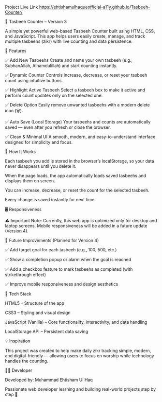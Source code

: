 
Project Live Link
https://ehtishamulhaqueofficial-a11y.github.io/Tasbeeh-Counter/

🕋 Tasbeeh Counter – Version 3

A simple yet powerful web-based Tasbeeh Counter built using HTML, CSS, and JavaScript.
This app helps users easily create, manage, and track multiple tasbeehs (zikr) with live counting and data persistence.

🌟 Features

✅ Add New Tasbeehs
Create and name your own tasbeeh (e.g., SubhanAllah, Alhamdulillah) and start counting instantly.

✅ Dynamic Counter Controls
Increase, decrease, or reset your tasbeeh count using intuitive buttons.

✅ Highlight Active Tasbeeh
Select a tasbeeh box to make it active and perform count updates only on the selected one.

✅ Delete Option
Easily remove unwanted tasbeehs with a modern delete icon (🗑️).

✅ Auto Save (Local Storage)
Your tasbeehs and counts are automatically saved — even after you refresh or close the browser.

✅ Clean & Minimal UI
A smooth, modern, and easy-to-understand interface designed for simplicity and focus.

🧠 How It Works

Each tasbeeh you add is stored in the browser’s localStorage, so your data never disappears until you delete it.

When the page loads, the app automatically loads saved tasbeehs and displays them on screen.

You can increase, decrease, or reset the count for the selected tasbeeh.

Every change is saved instantly for next time.

🖥️ Responsiveness

⚠️ Important Note:
Currently, this web app is optimized only for desktop and laptop screens.
Mobile responsiveness will be added in a future update (Version 4).

🚀 Future Improvements (Planned for Version 4)

✅ Add target goal for each tasbeeh (e.g., 100, 500, etc.)

✅ Show a completion popup or alarm when the goal is reached

✅ Add a checkbox feature to mark tasbeehs as completed (with strikethrough effect)

✅ Improve mobile responsiveness and design aesthetics

🧩 Tech Stack

HTML5 – Structure of the app

CSS3 – Styling and visual design

JavaScript (Vanilla) – Core functionality, interactivity, and data handling

LocalStorage API – Persistent data saving

💡 Inspiration

This project was created to help make daily zikr tracking simple, modern, and digital-friendly — allowing users to focus on worship while technology handles the counting.

👨‍💻 Developer

Developed by: Muhammad Ehtisham Ul Haq

Passionate web developer learning and building real-world projects step by step 🚀
